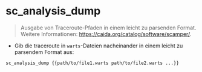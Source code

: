 # sc_analysis_dump

> Ausgabe von Traceroute-Pfaden in einem leicht zu parsenden Format.
> Weitere Informationen: <https://caida.org/catalog/software/scamper/>.

- Gib die traceroute in `warts`-Dateien nacheinander in einem leicht zu parsendem Format aus:

`sc_analysis_dump {{path/to/file1.warts path/to/file2.warts ...}}`
